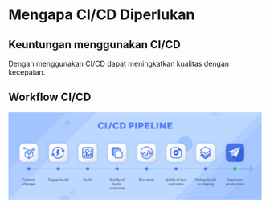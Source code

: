# Mengapa CI/CD Diperlukan

## Keuntungan menggunakan CI/CD

Dengan menggunakan CI/CD dapat meningkatkan kualitas dengan kecepatan.

## Workflow CI/CD

![Workflow Ci/CD](5.png)
